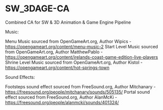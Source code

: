 # SW_3DAGE-CA
 Combined CA for SW & 3D Animation & Game Engine Pipeline

Music:

Menu Music sourced from OpenGameArt.org, Author Wipics - https://opengameart.org/content/menu-music-2
Start Level Music sourced from OpenGameArt.org, Author MatthewPablo - https://opengameart.org/content/irelands-coast-game-edition-live-players
Shrine Level Music sourced from OpenGameArt.org, Author Kistol - https://opengameart.org/content/hot-springs-town

Sound Effects:

Footsteps sound effect sourced from FreeSound.org, Author Mitchanary - https://freesound.org/people/mitchanary/sounds/505135/
Portal sound effect sourced from FreeSound.org, Author AlanMcKi - https://freesound.org/people/alanmcki/sounds/401324/
